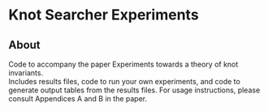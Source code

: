 # Knot Searcher Experiments

## About
Code to accompany the paper Experiments towards a theory of knot invariants. <br>
Includes results files, code to run your own experiments, and code to generate output tables from the results files.
For usage instructions, please consult Appendices A and B in the paper.
